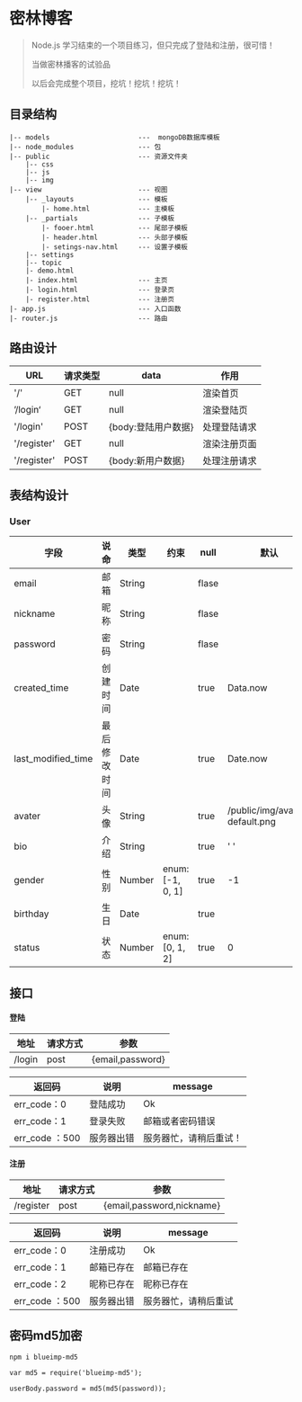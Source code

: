 # 密林博客

> Node.js 学习结束的一个项目练习，但只完成了登陆和注册，很可惜！
>
> 当做密林播客的试验品
>
> 以后会完成整个项目，挖坑！挖坑！挖坑！

## 目录结构

```
|-- models                      ---  mongoDB数据库模板
|-- node_modules                --- 包
|-- public                      --- 资源文件夹
	|-- css
	|-- js
	|-- img
|-- view                        --- 视图
	|-- _layouts                --- 模板
		|- home.html            --- 主模板
	|-- _partials               --- 子模板
		|- fooer.html           --- 尾部子模板
		|- header.html          --- 头部子模板
		|- setings-nav.html     --- 设置子模板
	|-- settings
	|-- topic
	|- demo.html
	|- index.html               --- 主页
	|- login.html               --- 登录页
	|- register.html            --- 注册页
|- app.js                       --- 入口函数
|- router.js                    --- 路由

```



## 路由设计

| URL         | 请求类型 | data                | 作用         |
| ----------- | -------- | ------------------- | ------------ |
| '/'         | GET      | null                | 渲染首页     |
| ’/login‘    | GET      | null                | 渲染登陆页   |
| '/login'    | POST     | {body:登陆用户数据} | 处理登陆请求 |
| '/register' | GET      | null                | 渲染注册页面 |
| '/register' | POST     | {body:新用户数据}   | 处理注册请求 |



## 表结构设计

### User

| 字段               | 说命         | 类型   | 约束             | null  | 默认                           |
| ------------------ | ------------ | ------ | ---------------- | ----- | ------------------------------ |
| email              | 邮箱         | String |                  | flase |                                |
| nickname           | 昵称         | String |                  | flase |                                |
| password           | 密码         | String |                  | flase |                                |
| created_time       | 创建时间     | Date   |                  | true  | Data.now                       |
| last_modified_time | 最后修改时间 | Date   |                  | true  | Date.now                       |
| avater             | 头像         | String |                  | true  | /public/img/avatar-default.png |
| bio                | 介绍         | String |                  | true  | ' '                            |
| gender             | 性别         | Number | enum: [-1, 0, 1] | true  | -1                             |
| birthday           | 生日         | Date   |                  | true  |                                |
| status             | 状态         | Number | enum: [0, 1, 2]  | true  | 0                              |

## 接口

#### 登陆

| 地址   | 请求方式 | 参数             |
| ------ | -------- | ---------------- |
| /login | post     | {email,password} |

| 返回码         | 说明       | message                |
| -------------- | ---------- | ---------------------- |
| err_code：0    | 登陆成功   | Ok                     |
| err_code：1    | 登录失败   | 邮箱或者密码错误       |
| err_code ：500 | 服务器出错 | 服务器忙，请稍后重试！ |

#### 注册

| 地址   | 请求方式 | 参数             |
| ------ | -------- | ---------------- |
| /register | post     | {email,password,nickname} |


| 返回码         | 说明       | message                |
| -------------- | ---------- | ---------------------- |
| err_code：0    | 注册成功   | Ok                     |
| err_code：1    | 邮箱已存在   | 邮箱已存在       |
| err_code：2 | 昵称已存在 | 昵称已存在 |
| err_code ：500 | 服务器出错 | 服务器忙，请稍后重试 |
## 密码md5加密

```shell
npm i blueimp-md5

var md5 = require('blueimp-md5');

userBody.password = md5(md5(password));
```